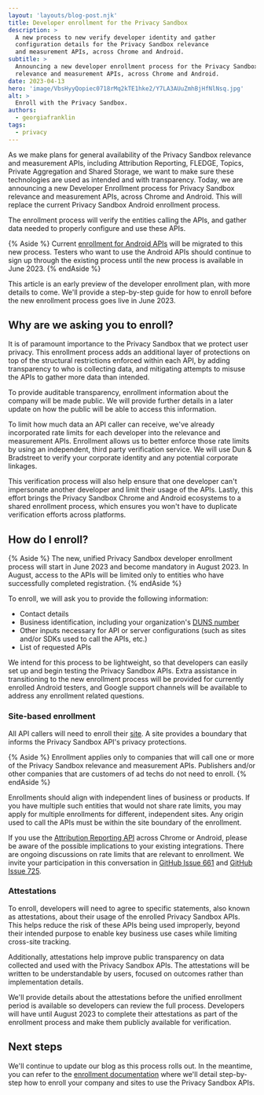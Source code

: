 ```yaml
---
layout: 'layouts/blog-post.njk'
title: Developer enrollment for the Privacy Sandbox
description: >
  A new process to new verify developer identity and gather
  configuration details for the Privacy Sandbox relevance
  and measurement APIs, across Chrome and Android.
subtitle: >
  Announcing a new developer enrollment process for the Privacy Sandbox
  relevance and measurement APIs, across Chrome and Android.
date: 2023-04-13
hero: 'image/VbsHyyQopiec0718rMq2kTE1hke2/Y7LA3AUuZmhBjHfNlNsq.jpg'
alt: >
  Enroll with the Privacy Sandbox.
authors:
  - georgiafranklin
tags:
  - privacy
---
```


As we make plans for general availability of the Privacy Sandbox relevance and measurement APIs, including Attribution Reporting, FLEDGE, Topics, Private Aggregation and Shared Storage, we want to make sure these technologies are used as intended and with transparency.  Today, we are announcing a new Developer Enrollment process for Privacy Sandbox relevance and measurement APIs, across Chrome and Android. This will replace the current Privacy Sandbox Android enrollment process. 

The enrollment process will verify the entities calling the APIs, and gather data needed to properly configure and use these APIs.

{% Aside %}
Current [enrollment for Android APIs](https://developer.android.com/design-for-safety/privacy-sandbox/enroll) will be migrated to this new process. Testers who want to use the Android APIs should continue to sign up through the existing process until the new process is available in June 2023.
{% endAside %}

This article is an early preview of the developer enrollment plan, with more
details to come. We'll provide a step-by-step guide for how to enroll before
the new enrollment process goes live in June 2023.

## Why are we asking you to enroll?

It is of paramount importance to the Privacy Sandbox that we protect user privacy. This enrollment process adds an additional layer of protections on top of the structural restrictions enforced within each API, by adding transparency to who is collecting data, and mitigating attempts to misuse the APIs to gather more data than intended. 

To provide auditable transparency, enrollment information about the company will be made public. We will provide further details in a later update on how the public will be able to access this information. 

To limit how much data an API caller can receive, we've already incorporated rate limits for each developer into the relevance and measurement APIs. Enrollment allows us to better enforce those rate limits by using an independent, third party verification service. We will use Dun & Bradstreet to verify your corporate identity and any potential corporate linkages. 

This verification process will also help ensure that one developer can't impersonate another developer and limit their usage of the APIs. Lastly, this effort brings the Privacy Sandbox Chrome and Android ecosystems to a shared enrollment process, which ensures you won't have to duplicate verification efforts across platforms.

## How do I enroll?

{% Aside %}
The new, unified Privacy Sandbox developer enrollment process will start in June 2023 and become mandatory in August 2023. In August, access to the APIs will be limited only to entities who have successfully completed registration.
{% endAside %}

To enroll, we will ask you to provide the following information:

* Contact details
* Business identification, including your organization's [DUNS number](https://www.dnb.com/duns-number.html)
* Other inputs necessary for API or server configurations (such as sites and/or SDKs used to call the APIs, etc.)
* List of requested APIs

We intend for this process to be lightweight, so that developers can easily set up and begin testing the Privacy Sandbox APIs. Extra assistance in transitioning to the new enrollment process will be provided for currently enrolled Android testers, and Google support channels will be available to address any enrollment related questions. 

### Site-based enrollment

All API callers will need to enroll their
[site](https://web.dev/same-site-same-origin/#public-suffix-list-and-etld). A
site provides a boundary that informs the Privacy Sandbox API's privacy
protections.

{% Aside %}
Enrollment applies only to companies that will call one or more of the Privacy Sandbox relevance and measurement APIs. Publishers and/or other companies that are customers of ad techs do not need to enroll.
{% endAside %}

Enrollments should align with independent lines of business or products. If you have multiple such entities that would not share rate limits, you may apply for multiple enrollments for different, independent sites. Any origin used to call the APIs must be within the site boundary of the enrollment.

If you use the [Attribution Reporting API](/docs/privacy-sandbox/attribution-reporting/) across Chrome or Android, please be aware of the possible implications to your existing integrations. There are ongoing discussions on rate limits that are relevant to enrollment. We invite your participation in this conversation in [GitHub Issue 661](https://github.com/WICG/attribution-reporting-api/issues/661) and [GitHub Issue 725](https://github.com/WICG/attribution-reporting-api/issues/725).

### Attestations

To enroll, developers will need to agree to specific statements, also known as
attestations, about their usage of the enrolled Privacy Sandbox APIs. This
helps reduce the risk of these APIs being used improperly, beyond their
intended purpose to enable key business use cases while limiting cross-site
tracking.

Additionally, attestations help improve public transparency on data collected
and used with the Privacy Sandbox APIs. The attestations will be written to be
understandable by users, focused on outcomes rather than implementation
details. 

We'll provide details about the attestations before the unified enrollment
period is available so developers can review the full process. Developers will
have until August 2023 to complete their attestations as part of the enrollment
process and make them publicly available for verification.

## Next steps

We'll continue to update our blog as this process rolls out. In the meantime,
you can refer to the [enrollment documentation](/docs/privacy-sandbox/enroll)
where we'll detail step-by-step how to enroll your company and sites to use the
Privacy Sandbox APIs.
